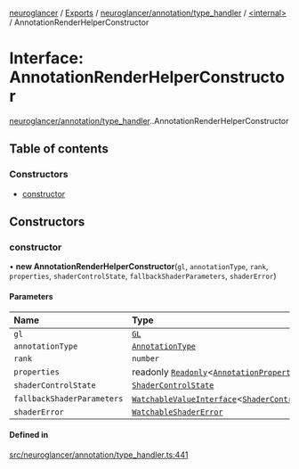 [neuroglancer](../README.md) / [Exports](../modules.md) / [neuroglancer/annotation/type\_handler](../modules/neuroglancer_annotation_type_handler.md) / [<internal\>](../modules/neuroglancer_annotation_type_handler._internal_.md) / AnnotationRenderHelperConstructor

# Interface: AnnotationRenderHelperConstructor

[neuroglancer/annotation/type_handler](../modules/neuroglancer_annotation_type_handler.md).[<internal>](../modules/neuroglancer_annotation_type_handler._internal_.md).AnnotationRenderHelperConstructor

## Table of contents

### Constructors

- [constructor](neuroglancer_annotation_type_handler._internal_.AnnotationRenderHelperConstructor.md#constructor)

## Constructors

### constructor

• **new AnnotationRenderHelperConstructor**(`gl`, `annotationType`, `rank`, `properties`, `shaderControlState`, `fallbackShaderParameters`, `shaderError`)

#### Parameters

| Name | Type |
| :------ | :------ |
| `gl` | [`GL`](neuroglancer_webgl_context.GL.md) |
| `annotationType` | [`AnnotationType`](../enums/neuroglancer_annotation.AnnotationType.md) |
| `rank` | `number` |
| `properties` | readonly [`Readonly`](../modules/neuroglancer_annotation_frontend_source._internal_.md#readonly)<[`AnnotationPropertySpec`](../modules/neuroglancer_annotation.md#annotationpropertyspec)\>[] |
| `shaderControlState` | [`ShaderControlState`](../classes/neuroglancer_webgl_shader_ui_controls.ShaderControlState.md) |
| `fallbackShaderParameters` | [`WatchableValueInterface`](neuroglancer_trackable_value.WatchableValueInterface.md)<[`ShaderControlsBuilderState`](neuroglancer_webgl_shader_ui_controls.ShaderControlsBuilderState.md)\> |
| `shaderError` | [`WatchableShaderError`](../modules/neuroglancer_webgl_dynamic_shader.md#watchableshadererror) |

#### Defined in

[src/neuroglancer/annotation/type_handler.ts:441](https://github.com/ActiveBrainAtlas2/neuroglancer/blob/034b457d/src/neuroglancer/annotation/type_handler.ts#L441)
